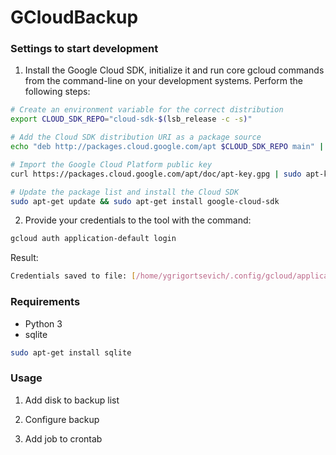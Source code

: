 # GCloudBackup


### Settings to start development

1. Install the Google Cloud SDK, initialize it and run core gcloud commands from the command-line on your development systems.
Perform the following steps:
```bash
# Create an environment variable for the correct distribution
export CLOUD_SDK_REPO="cloud-sdk-$(lsb_release -c -s)"

# Add the Cloud SDK distribution URI as a package source
echo "deb http://packages.cloud.google.com/apt $CLOUD_SDK_REPO main" | sudo tee -a /etc/apt/sources.list.d/google-cloud-sdk.list

# Import the Google Cloud Platform public key
curl https://packages.cloud.google.com/apt/doc/apt-key.gpg | sudo apt-key add -

# Update the package list and install the Cloud SDK
sudo apt-get update && sudo apt-get install google-cloud-sdk

```

2. Provide your credentials to the tool with the command:
 ```bash
gcloud auth application-default login 
```
Result:
```bash
Credentials saved to file: [/home/ygrigortsevich/.config/gcloud/application_default_credentials.json]
```


### Requirements
- Python 3
- sqlite

```bash
sudo apt-get install sqlite
```


### Usage
1. Add disk to backup list

2. Configure backup

3. Add job to crontab
